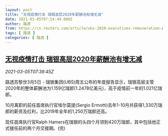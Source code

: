 ```yaml
---
layout: post
title: "无视疫情打击 瑞银高层2020年薪酬池有增无减"
date: 2021-03-05T07:54:49.000Z
author: 路透
from: https://cn.reuters.com/article/ubs-2020-executives-remuneration-pandemi-idCNKCS2AX0NB
tags: [ 路透 ]
categories: [ 路透 ]
---
```

<!--1614930889000-->
[无视疫情打击 瑞银高层2020年薪酬池有增无减](https://cn.reuters.com/article/ubs-2020-executives-remuneration-pandemi-idCNKCS2AX0NB)
------

<div>
<div><i>2021-03-05T07:39:45Z</i></div><p>路透苏黎世3月5日 - 瑞银集团(UBS)周五公布的年度报告显示，瑞银高层主管2020年的整体薪酬池为1.159亿瑞郎(1.2478亿美元)，高于疫情前一年的1.021亿瑞郎。</p><p>10月离职的前任首席执行官埃尔莫提(Sergio Ermotti)去年1-10月共获得1,330万瑞郎的薪资及红利，比2019年全年的1,250万瑞郎还高。</p><p>现任首席执行官Ralph Hamers在瑞银的头四个月领到420万瑞郎，其中包括他正式接任前的两个月交接期。(完)</p>
</div>
